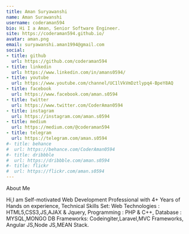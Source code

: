 ```yaml
---
title: Aman Suryawanshi
name: Aman Surawanshi
username: coderaman594
bio: Hi I a Aman, Senior Software Engineer.
site: https://coderaman594.github.io/
avatar: aman.png
email: suryawanshi.aman1994@gmail.com
social:
- title: github
  url: https://github.com/coderaman594
- title: linkedin
  url: https://www.linkedin.com/in/amans0594/
- title: youtube
  url: https://www.youtube.com/channel/UC1lVkVmDztlypq4-BpeY8AQ
- title: facebook
  url: https://www.facebook.com/aman.s0594
- title: twitter
  url: https://www.twitter.com/CoderAman0594
- title: instagram
  url: https://instagram.com/aman.s0594
- title: medium
  url: https://medium.com/@coderaman594
- title: telegram
  url: https://telegram.com/aman.s0594
#- title: behance
#  url: https://behance.com/CoderAman0594
#- title: dribbble
#  url: https://dribbble.com/aman.s0594
#- title: flickr
#  url: https://flickr.com/aman.s0594
---
```

About Me

Hi,I am Self-motivated Web Development Professional with 4+ Years of Hands on experience, Technical Skills Set: Web Technologies : HTML5,CSS3,JS,AJAX & Jquery, Programming : PHP & C++, Database : MYSQL,MONGO DB Frameworks: Codeingiter,Laravel,MVC Frameworks, Angular JS,Node JS,MEAN Stack.
